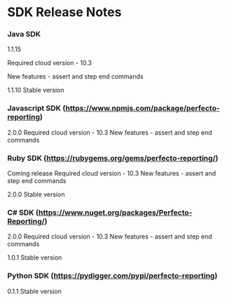 SDK Release Notes
=============

### Java SDK
1.1.15

Required cloud version - 10.3

New features - assert and step end commands

1.1.10
Stable version

### Javascript SDK (https://www.npmjs.com/package/perfecto-reporting)
2.0.0
Required cloud version - 10.3
New features - assert and step end commands

### Ruby SDK (https://rubygems.org/gems/perfecto-reporting/)
Coming release
Required cloud version - 10.3
New features - assert and step end commands

2.0.0
Stable version

### C# SDK (https://www.nuget.org/packages/Perfecto-Reporting/)
2.0.0
Required cloud version - 10.3
New features - assert and step end commands

1.0.1
Stable version

### Python SDK (https://pydigger.com/pypi/perfecto-reporting)
0.1.1
Stable version
